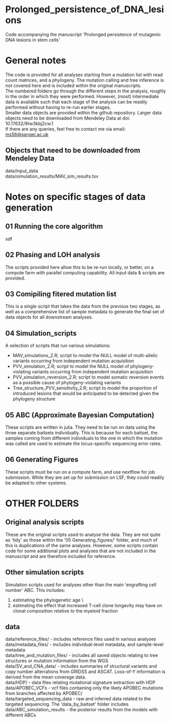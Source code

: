 # Prolonged_persistence_of_DNA_lesions
Code accompanying the manuscript 'Prolonged persistence of mutagenic DNA lesions in stem cells'

# General notes
The code is provided for all analyses starting from a mutation list with read count matrices, and a phylogeny.  The mutation calling and tree inference is not covered here and is included within the original manuscripts. \
The numbered folders go through the different steps in the analysis, roughly in the order in which they were performed. However, (most) intermediate data is available such that each stage of the analysis can be readily performed without having to re-run earlier stages. \
Smaller data objects are provided within the github repository. Larger data objects need to be downloaded from Mendeley Data at  doi: 10.17632/9tw3kbj2cw.1 \
If there are any queries, feel free to contact me via email: ms56@sanger.ac.uk

## Objects that need to be downloaded from Mendeley Data
data/input_data \
data/simulation_results/MAV_sim_results.tsv

# Notes on specific stages of data generation

## 01 Running the core algorithm
sdf

## 02 Phasing and LOH analysis
The scripts provided here allow this to be re-run locally, or better, on a compute farm with parallel computing capability. All input data & scripts are provided.

## 03 Comipiling fitered mutation list
This is a single script that takes the data from the previous two stages, as well as a comprehensive list of sample metadata to generate the final set of data objects for all downstream analyses.

## 04 Simulation_scripts
A selection of scripts that run various simulations:
- MAV_simulations_2.R; script to model the NULL model of multi-allelic variants occurring from independent mutation acquisition
- PVV_simulation_2.R; script to model the NULL model of phylogeny-violating variants occurring from independent mutation acquisition
- PVV_simulation_reversion_2.R; script to model somatic reversion events as a possible cause of phylogeny-violating variants
- Tree_structure_PVV_sensitivity_2.R; script to model the proportion of introduced lesions that would be anticipated to be detected given the phylogeny structure

## 05 ABC (Approximate Bayesian Computation)
These scripts are written in julia. They need to be run on data using the three separate baitsets individually. This is because for each baitset, the samples coming from different individuals to the one in which the mutation was called are used to estimate the locus-specific sequencing error rates.

## 06 Generating Figures
These scripts must be run on a compute farm, and use nextflow for job submission.
While they are set up for submission on LSF, they could readily be adapted to other systems.


# OTHER FOLDERS
## Original analysis scripts
These are the original scripts used to analyse the data. They are not quite as 'tidy' as those within the '05 Generating_figures/' folder, and much of this is duplications of the same analyses. However, some scripts contain code for some additional plots and analyses that are not included in the manuscript and are therefore included for reference.

## Other simulation scripts
Simulation scripts used for analyses other than the main 'engrafting cell number' ABC.
This includes:
1. estimating the phylogenetic age \
2. estimating the effect that increased T-cell clone longevity may have on clonal composition relative to the myeloid fraction

## data
data/reference_files/ - includes reference files used in various analyses \
data/metadata_files/ - includes individual-level metadata, and sample-level metadata \
data/tree_and_mutation_files/ - includes all saved objects relating to tree structures or mutation information from the WGS \
data/SV_and_CNA_data/ - includes summaries of structural variants and copy number alterrations from GRIDSS and ASCAT. Loss-of-Y information is derived from the mean coverage data. \
data/HDP/ - data files relating mutational signature extraction with HDP \
data/APOBEC_VCFs - vcf files containing only the likely APOBEC mutations from branches affected by APOBEC/ \
data/targeted_sequencing_data - raw and inferred data related to the targeted sequencing. The 'data_by_baitset' folder includes \
data/ABC_simulation_results - the posterior results from the models with different ABCs
